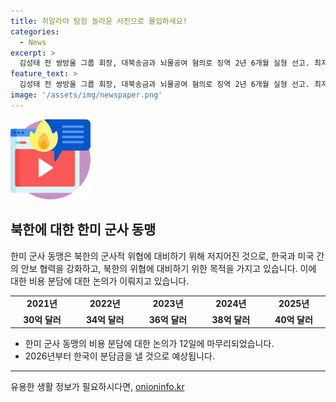 ```yaml
---
title: 히말라야 탐험 놀라운 사진으로 몰입하세요! 
categories:
  - News
excerpt: >
  김성태 전 쌍방울 그룹 회장, 대북송금과 뇌물공여 혐의로 징역 2년 6개월 실형 선고. 최저임금 1만원이 되었지만 노사 충돌은 예상됨. 주말 내륙은 무더위, 제주와 남해안에는 장맛비가 예상됨. 국민의힘 차기 대표 선호도 조사 결과, 한동훈 후보가 57%로 선두. 법사위원회 위원들, 대통령실 증인 출석 촉구. 주한미군 방위비분담특별협정(SMA) 5차 회의 종료. 경찰, 전공의 복귀 방해 행위에 엄단. 검찰, 노영민·김현미 압수수색..이정근 취업청탁 의혹 수사. 교육부, 내년 영·수·정보교과에 AI교과서 도입 예정. 2023 새만금 세계스카우트잼버리대회 조직위가 해산.
feature_text: >
  김성태 전 쌍방울 그룹 회장, 대북송금과 뇌물공여 혐의로 징역 2년 6개월 실형 선고. 최저임금 1만원이 되었지만 노사 충돌은 예상됨. 주말 내륙은 무더위, 제주와 남해안에는 장맛비가 예상됨. 국민의힘 차기 대표 선호도 조사 결과, 한동훈 후보가 57%로 선두. 법사위원회 위원들, 대통령실 증인 출석 촉구. 주한미군 방위비분담특별협정(SMA) 5차 회의 종료. 경찰, 전공의 복귀 방해 행위에 엄단. 검찰, 노영민·김현미 압수수색..이정근 취업청탁 의혹 수사. 교육부, 내년 영·수·정보교과에 AI교과서 도입 예정. 2023 새만금 세계스카우트잼버리대회 조직위가 해산.
image: '/assets/img/newspaper.png'
---
```


<p><img src="/assets/img/news.png" alt="rentncar 속보" /></p>

<h2 data-ke-size="size26">북한에 대한 한미 군사 동맹</h2>

<p data-ke-size="size16">한미 군사 동맹은 북한의 군사적 위협에 대비하기 위해 저지어진 것으로, 한국과 미국 간의 안보 협력을 강화하고, 북한의 위협에 대비하기 위한 목적을 가지고 있습니다. 이에 대한 비용 분담에 대한 논의가 이뤄지고 있습니다.</p>

<table>
  <tbody>
    <tr>
      <td style="text-align: center; width: 150px;"><b>2021년</b></td>
      <td style="text-align: center; width: 150px;"><b>2022년</b></td>
      <td style="text-align: center; width: 150px;"><b>2023년</b></td>
      <td style="text-align: center; width: 150px;"><b>2024년</b></td>
      <td style="text-align: center; width: 150px;"><b>2025년</b></td>
    </tr>
    <tr>
      <td style="text-align: center; height: 17px;"><b>30억 달러</b></td>
      <td style="text-align: center; height: 17px;"><b>34억 달러</b></td>
      <td style="text-align: center; height: 17px;"><b>36억 달러</b></td>
      <td style="text-align: center; height: 17px;"><b>38억 달러</b></td>
      <td style="text-align: center; height: 17px;"><b>40억 달러</b></td>
    </tr>
  </tbody>
</table>

<ul>
  <li>한미 군사 동맹의 비용 분담에 대한 논의가 12일에 마무리되었습니다.</li>
  <li>2026년부터 한국이 분담금을 낼 것으로 예상됩니다.</li>
</ul>

<hr>
유용한 생활 정보가 필요하시다면, <a href="https://onioninfo.kr" rel="dofollow">onioninfo.kr</a>


